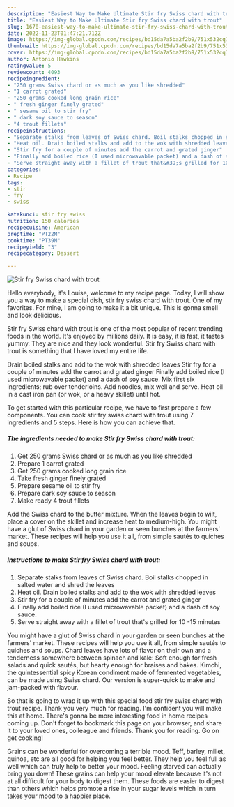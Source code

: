 ```yaml
---
description: "Easiest Way to Make Ultimate Stir fry Swiss chard with trout"
title: "Easiest Way to Make Ultimate Stir fry Swiss chard with trout"
slug: 1670-easiest-way-to-make-ultimate-stir-fry-swiss-chard-with-trout
date: 2022-11-23T01:47:21.712Z
image: https://img-global.cpcdn.com/recipes/bd15da7a5ba2f2b9/751x532cq70/stir-fry-swiss-chard-with-trout-recipe-main-photo.jpg
thumbnail: https://img-global.cpcdn.com/recipes/bd15da7a5ba2f2b9/751x532cq70/stir-fry-swiss-chard-with-trout-recipe-main-photo.jpg
cover: https://img-global.cpcdn.com/recipes/bd15da7a5ba2f2b9/751x532cq70/stir-fry-swiss-chard-with-trout-recipe-main-photo.jpg
author: Antonio Hawkins
ratingvalue: 5
reviewcount: 4093
recipeingredient:
- "250 grams Swiss chard or as much as you like shredded"
- "1 carrot grated"
- "250 grams cooked long grain rice"
- " fresh ginger finely grated"
- " sesame oil to stir fry"
- " dark soy sauce to season"
- "4 trout fillets"
recipeinstructions:
- "Separate stalks from leaves of Swiss chard. Boil stalks chopped in salted water and shred the leaves"
- "Heat oil. Drain boiled stalks and add to the wok with shredded leaves"
- "Stir fry for a couple of minutes add the carrot and grated ginger"
- "Finally add boiled rice (I used microwavable packet) and a dash of soy sauce."
- "Serve straight away with a fillet of trout that&#39;s grilled for 10 -15 minutes"
categories:
- Recipe
tags:
- stir
- fry
- swiss

katakunci: stir fry swiss 
nutrition: 150 calories
recipecuisine: American
preptime: "PT22M"
cooktime: "PT39M"
recipeyield: "3"
recipecategory: Dessert

---
```



![Stir fry Swiss chard with trout](https://img-global.cpcdn.com/recipes/bd15da7a5ba2f2b9/751x532cq70/stir-fry-swiss-chard-with-trout-recipe-main-photo.jpg)

Hello everybody, it's Louise, welcome to my recipe page. Today, I will show you a way to make a special dish, stir fry swiss chard with trout. One of my favorites. For mine, I am going to make it a bit unique. This is gonna smell and look delicious.

Stir fry Swiss chard with trout is one of the most popular of recent trending foods in the world. It's enjoyed by millions daily. It is easy, it is fast, it tastes yummy. They are nice and they look wonderful. Stir fry Swiss chard with trout is something that I have loved my entire life.

Drain boiled stalks and add to the wok with shredded leaves Stir fry for a couple of minutes add the carrot and grated ginger Finally add boiled rice (I used microwavable packet) and a dash of soy sauce. Mix first six ingredients; rub over tenderloins. Add noodles, mix well and serve. Heat oil in a cast iron pan (or wok, or a heavy skillet) until hot.


To get started with this particular recipe, we have to first prepare a few components. You can cook stir fry swiss chard with trout using 7 ingredients and 5 steps. Here is how you can achieve that.

<!--inarticleads1-->

##### The ingredients needed to make Stir fry Swiss chard with trout:

1. Get 250 grams Swiss chard or as much as you like shredded
1. Prepare 1 carrot grated
1. Get 250 grams cooked long grain rice
1. Take  fresh ginger finely grated
1. Prepare  sesame oil to stir fry
1. Prepare  dark soy sauce to season
1. Make ready 4 trout fillets


Add the Swiss chard to the butter mixture. When the leaves begin to wilt, place a cover on the skillet and increase heat to medium-high. You might have a glut of Swiss chard in your garden or seen bunches at the farmers&#39; market. These recipes will help you use it all, from simple sautés to quiches and soups. 

<!--inarticleads2-->

##### Instructions to make Stir fry Swiss chard with trout:

1. Separate stalks from leaves of Swiss chard. Boil stalks chopped in salted water and shred the leaves
1. Heat oil. Drain boiled stalks and add to the wok with shredded leaves
1. Stir fry for a couple of minutes add the carrot and grated ginger
1. Finally add boiled rice (I used microwavable packet) and a dash of soy sauce.
1. Serve straight away with a fillet of trout that&#39;s grilled for 10 -15 minutes


You might have a glut of Swiss chard in your garden or seen bunches at the farmers&#39; market. These recipes will help you use it all, from simple sautés to quiches and soups. Chard leaves have lots of flavor on their own and a tenderness somewhere between spinach and kale: Soft enough for fresh salads and quick sautés, but hearty enough for braises and bakes. Kimchi, the quintessential spicy Korean condiment made of fermented vegetables, can be made using Swiss chard. Our version is super-quick to make and jam-packed with flavour. 

So that is going to wrap it up with this special food stir fry swiss chard with trout recipe. Thank you very much for reading. I'm confident you will make this at home. There's gonna be more interesting food in home recipes coming up. Don't forget to bookmark this page on your browser, and share it to your loved ones, colleague and friends. Thank you for reading. Go on get cooking!

Grains can be wonderful for overcoming a terrible mood. Teff, barley, millet, quinoa, etc are all good for helping you feel better. They help you feel full as well which can truly help to better your mood. Feeling starved can actually bring you down! These grains can help your mood elevate because it's not at all difficult for your body to digest them. These foods are easier to digest than others which helps promote a rise in your sugar levels which in turn takes your mood to a happier place.
